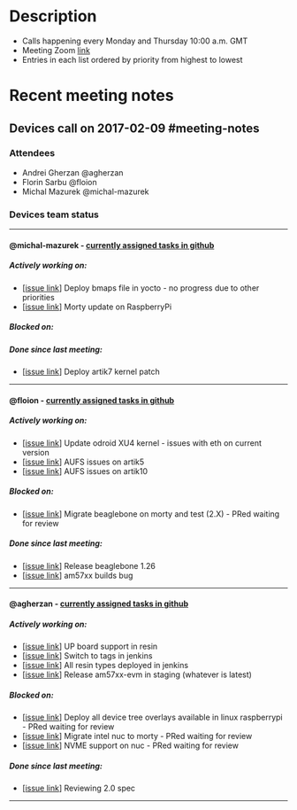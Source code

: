 # Description

- Calls happening every Monday and Thursday 10:00 a.m. GMT 
- Meeting Zoom [link](https://zoom.us/j/7393398323)
- Entries in each list ordered by priority from highest to lowest

# Recent meeting notes

## Devices call on 2017-02-09 #meeting-notes

### Attendees

* Andrei Gherzan @agherzan
* Florin Sarbu @floion
* Michal Mazurek @michal-mazurek

### Devices team status

----------

#### @michal-mazurek - [currently assigned tasks in github](https://github.com/pulls?utf8=%E2%9C%93&q=is:open%20assignee:michal-mazurek)

##### Actively working on:
* [[issue link](https://github.com/resin-os/resinos/issues/163)] Deploy bmaps file in yocto - no progress due to other priorities
* [[issue link](https://github.com/resin-os/resinos/issues/113)] Morty update on RaspberryPi

##### Blocked on:

##### Done since last meeting:
* [[issue link](https://github.com/resin-os/resinos/issues/189)] Deploy artik7 kernel patch

----------

#### @floion - [currently assigned tasks in github](https://github.com/pulls?utf8=%E2%9C%93&q=is%3Aopen+assignee%3Afloion)

##### Actively working on:
* [[issue link](https://github.com/resin-os/resinos/issues/92)] Update odroid XU4 kernel - issues with eth on current version
* [[issue link](https://github.com/resin-os/resinos/issues/175)] AUFS issues on artik5
* [[issue link](https://github.com/resin-os/resinos/issues/167)] AUFS issues on artik10

##### Blocked on:
* [[issue link](https://github.com/resin-os/resinos/issues/113)] Migrate beaglebone on morty and test (2.X) - PRed waiting for review

##### Done since last meeting:
* [[issue link](https://github.com/resin-os/resinos/issues/186)] Release beaglebone 1.26
* [[issue link](https://github.com/resin-os/resinos/issues/184)] am57xx builds bug

----------

#### @agherzan - [currently assigned tasks in github](https://github.com/pulls?utf8=%E2%9C%93&q=is%3Aopen+assignee%3Aagherzan)

##### Actively working on:
* [[issue link](https://github.com/resin-os/resinos/issues/198)] UP board support in resin
* [[issue link](https://github.com/resin-os/resinos/issues/182)] Switch to tags in jenkins
* [[issue link](https://github.com/resin-os/resinos/issues/170)] All resin types deployed in jenkins
* [[issue link](https://github.com/resin-os/resinos/issues/164)] Release am57xx-evm in staging (whatever is latest)

##### Blocked on:
* [[issue link](https://github.com/resin-os/resinos/issues/188)] Deploy all device tree overlays available in linux raspberrypi - PRed waiting for review
* [[issue link](https://github.com/resin-os/resinos/issues/113)] Migrate intel nuc to morty - PRed waiting for review
* [[issue link](https://github.com/resin-os/resinos/issues/149)] NVME support on nuc - PRed waiting for review

##### Done since last meeting:
* [[issue link](https://github.com/resin-io/hq/pull/505)] Reviewing 2.0 spec

----------